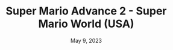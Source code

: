 ---
layout: gba
title: "Super Mario Advance 2 - Super Mario World (USA)"
categories:
 - approved
 - gba
 - universal
 - safe
tags:
- mario
date: May 9, 2023
permalink: /games/super-mario-world/play/details
publisher: Nintendo
gid: super-mario-world
---